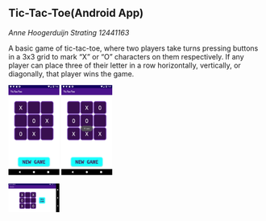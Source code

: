 ## Tic-Tac-Toe(Android App)


*Anne Hoogerduijn Strating*
*12441163*

A basic game of tic-tac-toe, where two players take turns pressing buttons in a 3x3 grid to mark
“X” or “O” characters on them respectively. If any player can place three of their letter in a
row horizontally, vertically, or diagonally, that player wins the game.

<img src="https://github.com/AnneHS/Tic-Tac-Toe/blob/master/app/doc/name.png" height="5%" width="20%"/> <img
src="https://github.com/AnneHS/Tic-Tac-Toe/blob/master/app/doc/won.png" height="5%" width="20%"/>  




<img src="https://github.com/AnneHS/Tic-Tac-Toe/blob/master/app/doc/landscape.png" height="10%" width="20%"/> 
